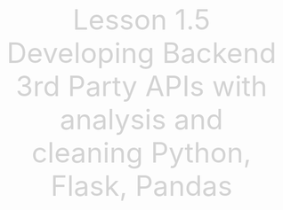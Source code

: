 <p style="text-align: center; font-size: 50px; color: lightgrey;">Lesson 1.5 Developing Backend 3rd Party APIs with analysis and cleaning Python, Flask, Pandas </p>